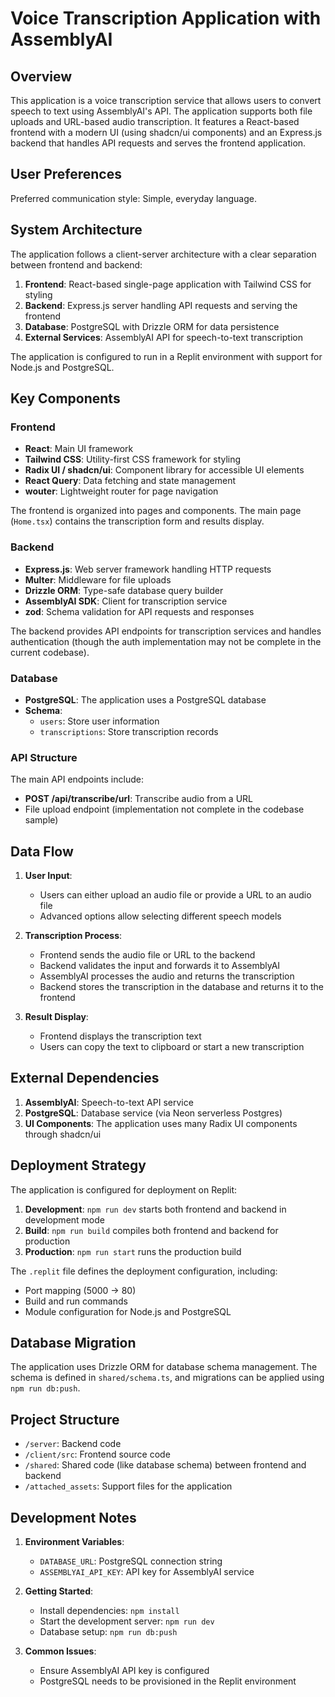 # Voice Transcription Application with AssemblyAI

## Overview

This application is a voice transcription service that allows users to convert speech to text using AssemblyAI's API. The application supports both file uploads and URL-based audio transcription. It features a React-based frontend with a modern UI (using shadcn/ui components) and an Express.js backend that handles API requests and serves the frontend application.

## User Preferences

Preferred communication style: Simple, everyday language.

## System Architecture

The application follows a client-server architecture with a clear separation between frontend and backend:

1. **Frontend**: React-based single-page application with Tailwind CSS for styling
2. **Backend**: Express.js server handling API requests and serving the frontend
3. **Database**: PostgreSQL with Drizzle ORM for data persistence
4. **External Services**: AssemblyAI API for speech-to-text transcription

The application is configured to run in a Replit environment with support for Node.js and PostgreSQL.

## Key Components

### Frontend

- **React**: Main UI framework
- **Tailwind CSS**: Utility-first CSS framework for styling
- **Radix UI / shadcn/ui**: Component library for accessible UI elements
- **React Query**: Data fetching and state management
- **wouter**: Lightweight router for page navigation

The frontend is organized into pages and components. The main page (`Home.tsx`) contains the transcription form and results display.

### Backend

- **Express.js**: Web server framework handling HTTP requests
- **Multer**: Middleware for file uploads
- **Drizzle ORM**: Type-safe database query builder
- **AssemblyAI SDK**: Client for transcription service
- **zod**: Schema validation for API requests and responses

The backend provides API endpoints for transcription services and handles authentication (though the auth implementation may not be complete in the current codebase).

### Database

- **PostgreSQL**: The application uses a PostgreSQL database
- **Schema**:
  - `users`: Store user information
  - `transcriptions`: Store transcription records

### API Structure

The main API endpoints include:

- **POST /api/transcribe/url**: Transcribe audio from a URL
- File upload endpoint (implementation not complete in the codebase sample)

## Data Flow

1. **User Input**:
   - Users can either upload an audio file or provide a URL to an audio file
   - Advanced options allow selecting different speech models

2. **Transcription Process**:
   - Frontend sends the audio file or URL to the backend
   - Backend validates the input and forwards it to AssemblyAI
   - AssemblyAI processes the audio and returns the transcription
   - Backend stores the transcription in the database and returns it to the frontend

3. **Result Display**:
   - Frontend displays the transcription text
   - Users can copy the text to clipboard or start a new transcription

## External Dependencies

1. **AssemblyAI**: Speech-to-text API service
2. **PostgreSQL**: Database service (via Neon serverless Postgres)
3. **UI Components**: The application uses many Radix UI components through shadcn/ui

## Deployment Strategy

The application is configured for deployment on Replit:

1. **Development**: `npm run dev` starts both frontend and backend in development mode
2. **Build**: `npm run build` compiles both frontend and backend for production
3. **Production**: `npm run start` runs the production build

The `.replit` file defines the deployment configuration, including:
- Port mapping (5000 -> 80)
- Build and run commands
- Module configuration for Node.js and PostgreSQL

## Database Migration

The application uses Drizzle ORM for database schema management. The schema is defined in `shared/schema.ts`, and migrations can be applied using `npm run db:push`.

## Project Structure

- `/server`: Backend code
- `/client/src`: Frontend source code
- `/shared`: Shared code (like database schema) between frontend and backend
- `/attached_assets`: Support files for the application

## Development Notes

1. **Environment Variables**:
   - `DATABASE_URL`: PostgreSQL connection string
   - `ASSEMBLYAI_API_KEY`: API key for AssemblyAI service

2. **Getting Started**:
   - Install dependencies: `npm install`
   - Start the development server: `npm run dev`
   - Database setup: `npm run db:push`

3. **Common Issues**:
   - Ensure AssemblyAI API key is configured
   - PostgreSQL needs to be provisioned in the Replit environment